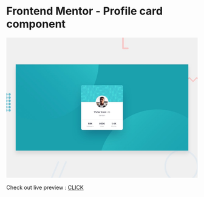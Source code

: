 # Frontend Mentor - Profile card component

![Design preview for the Profile card component coding challenge](./design/desktop-preview.jpg)

Check out live preview : [CLICK](https://carniel-carl.github.io/card-component/)
